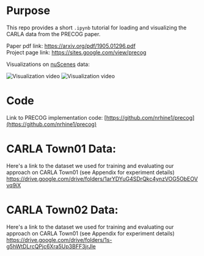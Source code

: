 # Purpose
This repo provides a short `.ipynb` tutorial for loading and visualizing the CARLA data from the PRECOG paper. 

Paper pdf link: https://arxiv.org/pdf/1905.01296.pdf<br>
Project page link: https://sites.google.com/view/precog

Visualizations on <a href="https://www.nuscenes.org/">nuScenes</a> data:

![Visualization video](http://www.cs.cmu.edu/~nrhineha/img/precog_5-10s.gif)
![Visualization video](http://www.cs.cmu.edu/~nrhineha/img/precog_10-15s.gif)

# Code
Link to PRECOG implementation code: [https://github.com/nrhine1/precog](https://github.com/nrhine1/precog)

# CARLA Town01 Data:
Here's a link to the dataset we used for training and evaluating our approach on CARLA Town01 (see Appendix for experiment details)
https://drive.google.com/drive/folders/1arYDYuG4SDrQkc4ynzVOG5ObEOVvq9iX

# CARLA Town02 Data:
Here's a link to the dataset we used for training and evaluating our approach on CARLA Town01 (see Appendix for experiment details) 
https://drive.google.com/drive/folders/1s-g5hWtDLrcQPjc6Xra5Up3BFF3jrJle
